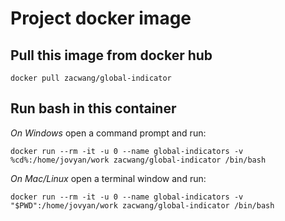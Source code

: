 # Project docker image

## Pull this image from docker hub
```
docker pull zacwang/global-indicator
```

## Run bash in this container

*On Windows* open a command prompt and run:
```
docker run --rm -it -u 0 --name global-indicators -v %cd%:/home/jovyan/work zacwang/global-indicator /bin/bash
```

*On Mac/Linux* open a terminal window and run:
```
docker run --rm -it -u 0 --name global-indicators -v "$PWD":/home/jovyan/work zacwang/global-indicator /bin/bash
```

